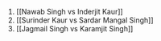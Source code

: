 1. [[Nawab Singh vs Inderjit Kaur]]
2. [[Surinder Kaur vs Sardar Mangal Singh]]
3. [[Jagmail Singh vs Karamjit Singh]]
